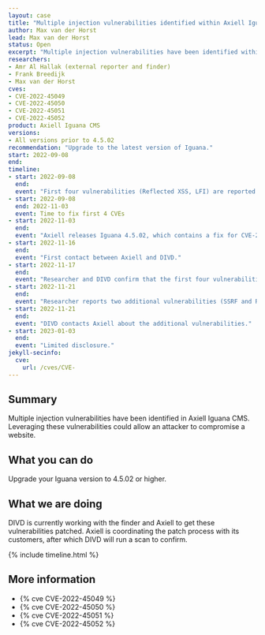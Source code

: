 ```yaml
---
layout: case
title: "Multiple injection vulnerabilities identified within Axiell Iguana CMS"
author: Max van der Horst
lead: Max van der Horst
status: Open
excerpt: "Multiple injection vulnerabilities have been identified within Axiell Iguana CMS, each of which can lead to compromise of the system." 
researchers:
- Amr Al Hallak (external reporter and finder)
- Frank Breedijk
- Max van der Horst
cves:
- CVE-2022-45049
- CVE-2022-45050
- CVE-2022-45051
- CVE-2022-45052
product: Axiell Iguana CMS
versions: 
- All versions prior to 4.5.02
recommendation: "Upgrade to the latest version of Iguana."
start: 2022-09-08
end:
timeline:
- start: 2022-09-08
  end:
  event: "First four vulnerabilities (Reflected XSS, LFI) are reported to DIVD, DIVD starts evaluation and reporting process."
- start: 2022-09-08
  end: 2022-11-03
  event: Time to fix first 4 CVEs
- start: 2022-11-03
  end:
  event: "Axiell releases Iguana 4.5.02, which contains a fix for CVE-2022-45049, CVE-2022-45050, CVE-2022-45051 and CVE-2022-45052."
- start: 2022-11-16
  end:
  event: "First contact between Axiell and DIVD."
- start: 2022-11-17
  end:
  event: "Researcher and DIVD confirm that the first four vulnerabilities have been remediated with the patch."
- start: 2022-11-21
  end:
  event: "Researcher reports two additional vulnerabilities (SSRF and Reflected XSS)."
- start: 2022-11-21
  end:
  event: "DIVD contacts Axiell about the additional vulnerabilities."
- start: 2023-01-03
  end:
  event: "Limited disclosure."
jekyll-secinfo:
  cve:
    url: /cves/CVE-
---
```


## Summary

Multiple injection vulnerabilities have been identified in Axiell Iguana CMS. Leveraging these vulnerabilities could allow an attacker to compromise a website.

## What you can do

Upgrade your Iguana version to 4.5.02 or higher.


## What we are doing

DIVD is currently working with the finder and Axiell to get these vulnerabilities patched. Axiell is coordinating the patch process with its customers, after which DIVD will run a scan to confirm. 

{% include timeline.html %}

## More information

* {% cve CVE-2022-45049 %}
* {% cve CVE-2022-45050 %}
* {% cve CVE-2022-45051 %}
* {% cve CVE-2022-45052 %}
